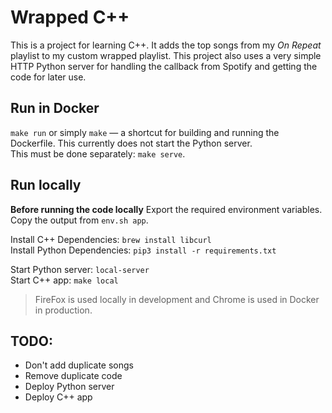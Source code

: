 # Wrapped C++

This is a project for learning C++. It adds the top songs from my _On Repeat_ playlist to my custom wrapped playlist. This project also uses a very simple HTTP Python server for handling the callback from Spotify and getting the code for later use.

## Run in Docker

`make run` or simply `make` — a shortcut for building and running the Dockerfile. This currently does not start the Python server.<br/>This must be done separately: `make serve`.

## Run locally

**Before running the code locally**
Export the required environment variables. Copy the output from `env.sh app`.

Install C++ Dependencies: `brew install libcurl`<br/>
Install Python Dependencies: `pip3 install -r requirements.txt`

Start Python server: `local-server`<br/>
Start C++ app: `make local`

> FireFox is used locally in development and Chrome is used in Docker in production.

## TODO:

- Don't add duplicate songs
- Remove duplicate code
- Deploy Python server
- Deploy C++ app
